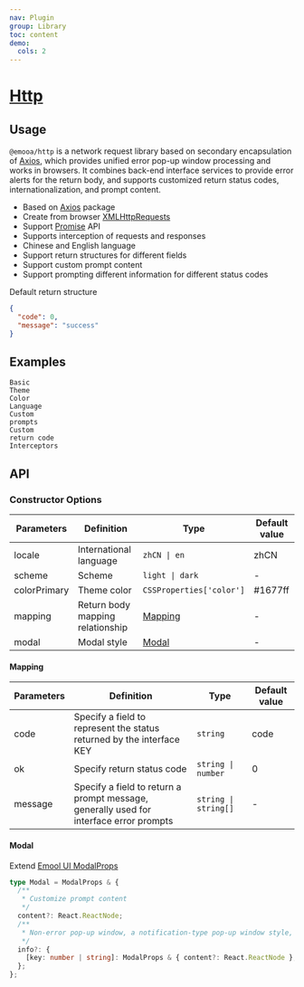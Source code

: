 ```yaml
---
nav: Plugin
group: Library
toc: content
demo:
  cols: 2
---
```


# [Http](https://www.npmjs.com/package/@emooa/http)

## Usage

`@emooa/http` is a network request library based on secondary encapsulation of [Axios](https://axios-http.com/), which provides unified error pop-up window processing and works in browsers. It combines back-end interface services to provide error alerts for the return body, and supports customized return status codes, internationalization, and prompt content.

- Based on [Axios](https://axios-http.com/) package
- Create from browser [XMLHttpRequests](https://developer.mozilla.org/en-US/docs/Web/API/XMLHttpRequest)
- Support [Promise](https://developer.mozilla.org/en-US/docs/Web/JavaScript/Reference/Global_Objects/Promise) API
- Supports interception of requests and responses
- Chinese and English language
- Support return structures for different fields
- Support custom prompt content
- Support prompting different information for different status codes

Default return structure

```json
{
  "code": 0,
  "message": "success"
}
```

## Examples

<code src="../../packages/http/examples/basic/index.tsx" description="The most basic usage.">Basic</code>  
<code src="../../packages/http/examples/color/index.tsx" description="Use `colorPrimary` to modify the default theme color of the configuration error prompt.">Theme Color</code>  
<code src="../../packages/http/examples/locale/index.tsx" description="Modify the default language through `locale`.">Language</code>  
<code src="../../packages/http/examples/info/index.tsx" description="Customize prompts for different status codes by setting `content` to customize the prompt content.">Custom prompts</code>  
<code src="../../packages/http/examples/code/index.tsx" description="Customize the mapping relationship of other return status codes. For example, `code: 'status'` means that the `status` field is the status code, and `ok: 200` means that `200` is the status of the interface success.">Custom return code</code>  
<code src="../../packages/http/examples/interceptors/index.tsx" description="Support interceptor configuration.">Interceptors</code>

## API

### Constructor Options

| **Parameters** | **Definition**                   | **Type**                 | **Default value** |
| -------------- | -------------------------------- | ------------------------ | ----------------- |
| locale         | International language           | `zhCN \| en`             | zhCN              |
| scheme         | Scheme                           | `light \| dark`          | -                 |
| colorPrimary   | Theme color                      | `CSSProperties['color']` | #1677ff           |
| mapping        | Return body mapping relationship | [Mapping](#mapping)      | -                 |
| modal          | Modal style                      | [Modal](#modal)          | -                 |

#### Mapping

| **Parameters** | **Definition** | **Type** | **Default value** |
| --- | --- | --- | --- |
| code | Specify a field to represent the status returned by the interface KEY | `string` | code |
| ok | Specify return status code | `string \| number` | 0 |
| message | Specify a field to return a prompt message, generally used for interface error prompts | `string \| string[]` | - |

#### Modal

Extend [Emool UI ModalProps](/ui/modal#modal)

```ts
type Modal = ModalProps & {
  /**
   * Customize prompt content
   */
  content?: React.ReactNode;
  /**
   * Non-error pop-up window, a notification-type pop-up window style, 401 may require a separate prompt
   */
  info?: {
    [key: number | string]: ModalProps & { content?: React.ReactNode };
  };
};
```

